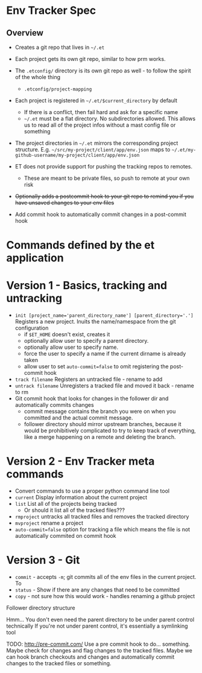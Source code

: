 # Env Tracker Spec

## Overview

- Creates a git repo that lives in `~/.et`
- Each project gets its own git repo, similar to how prm works.
- The `.etconfig/` directory is its own git repo as well - to follow the spirit of the whole thing
  - `.etconfig/project-mapping`
  
- Each project is registered in `~/.et/$current_directory` by default
    - If there is a conflict, then fail hard and ask for a specific name
    - `~/.et` must be a flat directory. No subdirectories allowed. This allows us to read all of the project infos without a mast config file or something
- The project directories in `~/.et` mirrors the corresponding project structure. E.g. `~/src/my-project/client/app/env.json` maps to `~/.et/my-github-username/my-project/client/app/env.json`


- ET does not provide support for pushing the tracking repos to remotes.
    - These are meant to be private files, so push to remote at your own risk

- ~~Optionally adds a postcommit hook to your git repo to remind you if you have unsaved changes to your env files~~
- Add commit hook to automatically commit changes in a post-commit hook


# Commands defined by the et application

# Version 1 - Basics, tracking and untracking
- `init [project_name='parent_directory_name'] [parent_directory='.']` Registers a new project. Inuits the name/namespace from the git configuration
  - if `$ET_HOME` doesn't exist, creates it
  - optionally allow user to specify a parent directory. 
  - optionally allow user to specify name.
  - force the user to specify a name if the current dirname is already taken
  - allow user to set `auto-commit=false` to omit registering the post-commit hook
- `track filename` Registers an untracked file - rename to add
- `untrack filename` Unregisters a tracked file and moved it back - rename to rm
- Git commit hook that looks for changes in the follower dir and automatically commits changes
    - commit message contains the branch you were on when you committed and the actual commit message.
    - follower directory should mirror upstream branches, because it would be prohibitively complicated to try to keep track of everything, like a merge happening on a remote and deleting the branch.

# Version 2 - Env Tracker meta commands
- Convert commands to use a proper python command line tool
- `current` Display information about the current project
- `list` List all of the projects being tracked
    - Or should it list all of the tracked files???
- `rmproject` untracks all tracked files and removes the tracked directory
- `mvproject` rename a project
- `auto-commit=false` option for tracking a file which means the file is not automatically commited on commit hook

# Version 3 - Git
- `commit` - accepts `-m`; git commits all of the env files in the current project. To
- `status` - Show if there are any changes that need to be committed
- `copy` - not sure how this would work - handles renaming a github project



Follower directory structure


Hmm... You don't even need the parent directory to be under parent control technically
If you're not under parent control, it's essentially a symlinking tool

TODO: http://pre-commit.com/
Use a pre commit hook to do... something. Maybe check for changes and flag changes to the tracked files.
Maybe we can hook branch checkouts and changes and automatically commit changes to the tracked files or something.
